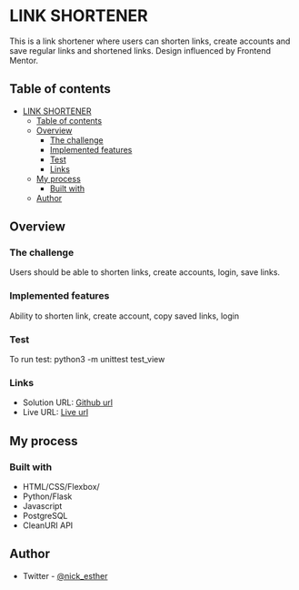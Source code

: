 #   LINK SHORTENER

This is a link shortener where users can shorten links, create accounts and save regular links and shortened links. Design influenced by Frontend Mentor.

## Table of contents

- [LINK SHORTENER](#link-shortener)
  - [Table of contents](#table-of-contents)
  - [Overview](#overview)
    - [The challenge](#the-challenge)
    - [Implemented features](#implemented-features)
    - [Test](#test)
    - [Links](#links)
  - [My process](#my-process)
    - [Built with](#built-with)
  - [Author](#author)


## Overview

### The challenge

Users should be able to shorten links, create accounts, login, save links.

### Implemented features

Ability to shorten link, create account, copy saved links, login

### Test
To run test: python3 -m unittest test_view

### Links

- Solution URL: [Github url](https://github.com/esthernickani/links.git)
- Live URL: [Live url](https://url-shortener-12-d0b4f8b62543.herokuapp.com/)

## My process

### Built with

- HTML/CSS/Flexbox/
- Python/Flask
- Javascript
- PostgreSQL
- CleanURI API


## Author
- Twitter - [@nick_esther](https://www.twitter.com/nick_esther)


